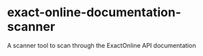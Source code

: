 # exact-online-documentation-scanner
A scanner tool to scan through the ExactOnline API documentation
